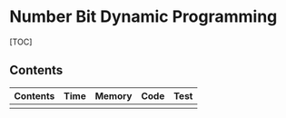 # Number Bit Dynamic Programming



[TOC]



## Contents

| Contents | Time | Memory | Code | Test |
| -------- | ---- | ------ | ---- | ---- |
|          |      |        |      |      |

